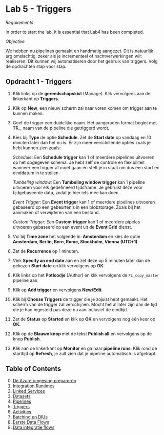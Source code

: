 # Lab 5 - Triggers

*Requirements*

In order to start the lab, it is essential that Lab4 has been completed.

*Objective*

 We hebben nu pipelines gemaakt en handmatig aangezet. Dit is natuurlijk erg omslachtig, zeker als je incrementeel of nachtverwerkingen wilt realiseren. Dit kunnen wij automatiseren door het gebruik van triggers. Volg de opdrachten stap voor stap.

## Opdracht 1 - Triggers

1. Klik links op de **gereedschapskist** (Manage). Klik vervolgens aan de linkerkant op **Triggers**. 

2. Klik op **New**, een nieuw scherm zal naar voren komen om trigger aan te kunnen maken. 

3. Geef de trigger een duidelijke naam. Het aangeraden format begint met TR_, naam van de pipeline die getriggerd wordt.

4. Kies bij **Type** de optie **Schedule**. Zet de **Start date** op vandaag en 10 minuten later dan het nu is. Er zijn meer verschillende opties zoals je hebt kunnen zien zoals:

    *Schedule:* Een **Schedule trigger** kan 1 of meerdere pipelines uitvoeren op het opgegeven schema. Je hebt zelf de controle en flexibiliteit wanneer een trigger af moet gaan en stelt je in staat om dus een start en einddatum in te stellen.

    *Tumbeling window:* Een **Tumbeling window trigger** kan 1 pipeline uitvoeren voor elk gedefineerd tijdsframe. Je gebruikt deze voor tijdgebaseerde data, zodat je hier iets mee kan doen.

    *Event Trigger:* Een **Event trigger** kan 1 of meerdere pipelines uitvoeren gebaseerd op een gebeurtenis in een blobstorage. Zoals bij het aanmaken of verwijderen van een bestand.

    *Custom Trigger:* Een **Custom trigger** kan 1 of meerdere pipeles uitvoeren gebaseerd op een event uit de **Event Grid** dienst.

5. Vul bij **Time zone** het volgende in: **Amsterdam** en kies de optie **Amsterdam, Berlin, Bern, Rome, Stockholm, Vienna (UTC+1)**.

6. Zet de **Recurrence** op 1 minuten.

7. Vink **Specify an end date** aan en zet deze op 5 minuten later dan de gekozen **Start date** en klik vervolgens op **OK**.

8. Klik links op het **Potloodje** (Author) en klik vervolgens de `PL_copy_master` pipeline aan.

9. Klik op **Add trigger** en vervolgens **New/Edit**.

10. Klik bij **Choose Triggers** de trigger die je zojuist hebt gemaakt. Het scherm van de trigger zal verschijnen. Mocht het al later zijn dan de tijd die je had ingesteld pas deze nu aan inclusief de eindtijd.

11. Zet de **Status** op **Started** en klik op **OK** en vervolgens nog één keer op **OK**.

12. Klik op de **Blauwe knop** met de tekst **Publish all** en vervolgens op de knop **Publish**.

13. Klik aan de linkerkant op **Monitor** en ga naar **pipeline runs**. Klik rond de starttijd op **Refresh**, je zult zien dat je pipeline automatisch is afgetrapt.

## Table of Contents

0. [De Azure omgeving prepareren](../0Prep/LabVoorbereiding0.md)
1. [Integration Runtimes](../Lab1/LabInstructions1.md)
2. [Linked Services](../Lab2/LabInstructions2.md)
3. [Datasets](../Lab3/LabInstructions3.md)
4. [Pipelines](../Lab4/LabInstructions4.md)
5. [Triggers](../Lab5/LabInstructions5.md)
6. [Activities](../Lab6/LabInstructions6.md)
7. [Batching en DIUs](../Lab7/LabInstructions7.md)
8. [Eerste Data Flows](../Lab8/LabInstructions8.md)
9. [Data integratie flows](../Lab9/LabInstructions9.md)
